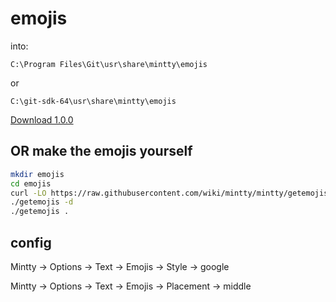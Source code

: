 # emojis

into: 

`C:\Program Files\Git\usr\share\mintty\emojis`

or 

`C:\git-sdk-64\usr\share\mintty\emojis`

[Download 1.0.0](https://github.com/JBlond/emojis/archive/refs/tags/1.0.0.zip)

## OR make the emojis yourself

```bash
mkdir emojis
cd emojis
curl -LO https://raw.githubusercontent.com/wiki/mintty/mintty/getemojis
./getemojis -d
./getemojis .
```

## config

Mintty -> Options -> Text -> Emojis -> Style -> google

Mintty -> Options -> Text -> Emojis -> Placement -> middle
